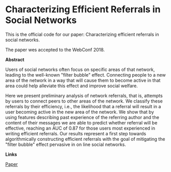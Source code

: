 # Characterizing Efficient Referrals in Social Networks

This is the official code for our paper: Characterizing efficient referrals in social networks.

The paper wes accepted to the WebConf 2018.

**Abstract**

Users of social networks often focus on specific areas of that network, leading to the well-known "filter bubble" effect. Connecting people to a new area of the network in a way that will cause them to become active in that area could help alleviate this effect and improve social welfare.

Here we present preliminary analysis of network referrals, that is, attempts by users to connect peers to other areas of the network. We classify these referrals by their efficiency, i.e., the likelihood that a referral will result in a user becoming active in the new area of the network. We show that by using features describing past experience of the referring author and the content of their messages we are able to predict whether referral will be effective, reaching an AUC of 0.87 for those users most experienced in writing efficient referrals. Our results represent a first step towards algorithmically constructing efficient referrals with the goal of mitigating the "filter bubble" effect pervasive in on line social networks.

**Links**

[Paper](https://dl.acm.org/doi/abs/10.1145/3184558.3186910)
